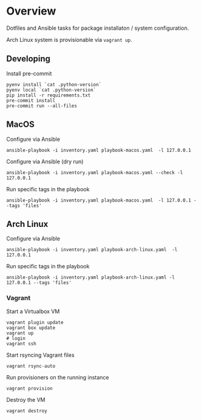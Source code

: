# Overview

Dotfiles and Ansible tasks for package installaton / system configuration.

Arch Linux system is provisionable via `vagrant up`.

## Developing

Install pre-commit

    pyenv install `cat .python-version`
    pyenv local `cat .python-version`
    pip install -r requirements.txt
    pre-commit install
    pre-commit run --all-files

## MacOS

Configure via Ansible

    ansible-playbook -i inventory.yaml playbook-macos.yaml  -l 127.0.0.1

Configure via Ansible (dry run)

    ansible-playbook -i inventory.yaml playbook-macos.yaml --check -l 127.0.0.1

Run specific tags in the playbook

    ansible-playbook -i inventory.yaml playbook-macos.yaml  -l 127.0.0.1 --tags 'files'

## Arch Linux

Configure via Ansible

    ansible-playbook -i inventory.yaml playbook-arch-linux.yaml  -l 127.0.0.1

Run specific tags in the playbook

    ansible-playbook -i inventory.yaml playbook-arch-linux.yaml -l 127.0.0.1 --tags 'files'

### Vagrant

Start a Virtualbox VM

    vagrant plugin update
    vagrant box update
    vagrant up
    # login
    vagrant ssh

Start rsyncing Vagrant files

    vagrant rsync-auto

Run provisioners on the running instance

    vagrant provision

Destroy the VM

    vagrant destroy
